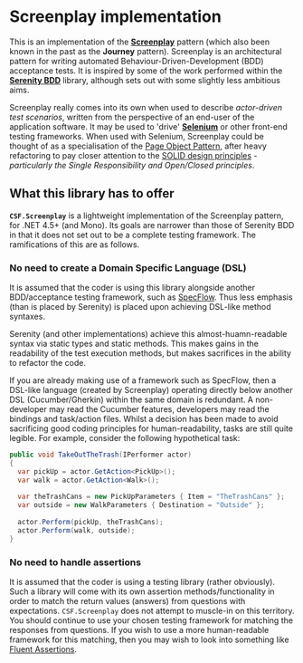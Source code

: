 # Screenplay implementation
This is an implementation of the **[Screenplay]** pattern (which also been known in the past as the **Journey** pattern).
Screenplay is an architectural pattern for writing automated Behaviour-Driven-Development (BDD) acceptance tests.
It is inspired by some of the work performed within the **[Serenity BDD]** library, although sets out with some slightly less ambitious aims.

Screenplay really comes into its own when used to describe *actor-driven test scenarios*, written from the perspective of an end-user of the application software.
It may be used to 'drive' **[Selenium]** or other front-end testing frameworks.
When used with Selenium, Screenplay could be thought of as a specialisation of the [Page Object Pattern], after heavy refactoring to pay closer attention to the [SOLID design principles] - *particularly the Single Responsibility and Open/Closed principles*.

[Screenplay]: https://www.infoq.com/articles/Beyond-Page-Objects-Test-Automation-Serenity-Screenplay
[Serenity BDD]: https://github.com/serenity-bdd
[Selenium]: http://www.seleniumhq.org/
[Page Object Pattern]: https://martinfowler.com/bliki/PageObject.html
[SOLID design principles]: https://en.wikipedia.org/wiki/SOLID_(object-oriented_design)

## What this library has to offer
**`CSF.Screenplay`** is a lightweight implementation of the Screenplay pattern, for .NET 4.5+ (and Mono).
Its goals are narrower than those of Serenity BDD in that it does not set out to be a complete testing framework.
The ramifications of this are as follows.

### No need to create a Domain Specific Language (DSL)
It is assumed that the coder is using this library alongside another BDD/acceptance testing framework, such as [SpecFlow].  Thus less emphasis (than is placed by Serenity) is placed upon achieving DSL-like method syntaxes.

Serenity (and other implementations) achieve this almost-huamn-readable syntax via static types and static methods.
This makes gains in the readability of the test execution methods, but makes sacrifices in the ability to refactor the code.

If you are already making use of a framework such as SpecFlow, then a DSL-like language (created by Screenplay) operating directly below another DSL (Cucumber/Gherkin) within the same domain is redundant.
A non-developer may read the Cucumber features, developers may read the bindings and task/action files.
Whilst a decision has been made to avoid sacrificing good coding principles for human-readability, tasks are still quite legible.
For example, consider the following hypothetical task:

```csharp
public void TakeOutTheTrash(IPerformer actor)
{
  var pickUp = actor.GetAction<PickUp>();
  var walk = actor.GetAction<Walk>();
  
  var theTrashCans = new PickUpParameters { Item = "TheTrashCans" };
  var outside = new WalkParameters { Destination = "Outside" };
  
  actor.Perform(pickUp, theTrashCans);
  actor.Perform(walk, outside);
}
```

[SpecFlow]: http://specflow.org/

### No need to handle assertions
It is assumed that the coder is using a testing library (rather obviously).
Such a library will come with its own assertion methods/functionality in order to match the return values (answers) from questions with expectations.
`CSF.Screenplay` does not attempt to muscle-in on this territory.
You should continue to use your chosen testing framework for matching the responses from questions.
If you wish to use a more human-readable framework for this matching, then you may wish to look into something like [Fluent Assertions].

[Fluent Assertions]: http://fluentassertions.com/

